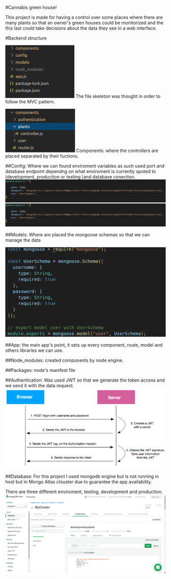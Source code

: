 #Cannabis green house!

This project is made for having a control over some places where there
are many plants so that an owner's green houses could be monitorized and
the this last could take decisions about the data they see in a web
interface.

#Backend structure

![](.//media/image1.png)
The file skeleton was thought in order to
follow the MVC pattern.

![](.//media/image2.png)
Components: where the controllers are
placed separated by their fuctions.

##Config:
Where we can found enviroment variables as such used port and
database endpoint dependng on what enviroment is currently spoted to
(development, production or testing )and database
conection.![](.//media/image3.png)
![](.//media/image3.png)

##Models: 
Where are placed the mongoose schemas so that we can manage the
data

![](.//media/image5.png)

##App: 
the main app's point, it sets up every component, route, model and
others libraries we can use.

##Node\_modules: 
created components by node engine.

##Packages: 
node's manifest file

##Authentication:
Was used JWT so that we generate the token access and we send it with
the data request.
![](.//media/image6.png)

##Database:
For this project I used mongodb engine but is not running in host but in
Mongo Atlas clouster due to guarantee the app availability.

There are three different enviroment, testing, development and
production.
![](.//media/image7.png)
